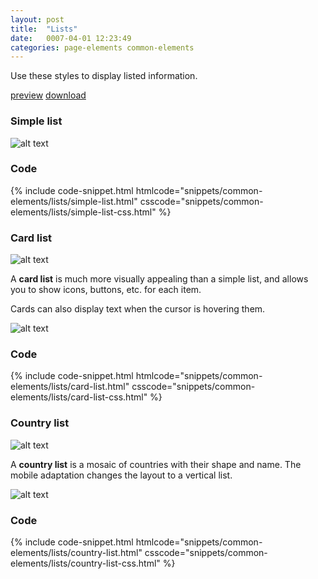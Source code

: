 ```yaml
---
layout: post
title:  "Lists"
date:   0007-04-01 12:23:49
categories: page-elements common-elements
---
```


Use these styles to display listed information.

<a class="btn btn--preview" target="_blank" href="http://localhost:4000/gfw-style-guides/downloads/common-elements/lists/index.html">preview</a>
<a class="btn btn--download" download="lists.zip" href="http://localhost:4000/gfw-style-guides/downloads/common-elements/lists/lists.zip">download</a>

### Simple list

![alt text][list]

### Code

<div id="code-snippet-box1" class="code-snippet-box">
  {% include code-snippet.html htmlcode="snippets/common-elements/lists/simple-list.html" csscode="snippets/common-elements/lists/simple-list-css.html" %}
</div>


### Card list

![alt text][card-list]

A **card list** is much more visually appealing than a simple list, and allows you to show icons,
buttons, etc. for each item.

Cards can also display text when the cursor is hovering them.

![alt text][card-hover]

### Code

<div id="code-snippet-box2" class="code-snippet-box">
  {% include code-snippet.html htmlcode="snippets/common-elements/lists/card-list.html" csscode="snippets/common-elements/lists/card-list-css.html" %}
</div>


### Country list

![alt text][country-list]

A **country list** is a mosaic of countries with their shape and name. The mobile adaptation
changes the layout to a vertical list.

![alt text][country-list-mobile]

### Code

<div id="code-snippet-box3" class="code-snippet-box">
  {% include code-snippet.html htmlcode="snippets/common-elements/lists/country-list.html" csscode="snippets/common-elements/lists/country-list-css.html" %}
</div>


[list]: /gfw-style-guides/images/posts/common-elements/lists/04-01-list.png "list"
[card-list]: /gfw-style-guides/images/posts/common-elements/lists/04-02-card-list.png "card list"
[card-hover]: /gfw-style-guides/images/posts/common-elements/lists/04-03-card-hover.png "card hover"
[country-list]: /gfw-style-guides/images/posts/common-elements/lists/04-04-country-list.png "country list"
[country-list-mobile]: /gfw-style-guides/images/posts/common-elements/lists/04-05-country-list-mobile.png "country list mobile"
